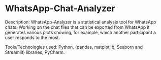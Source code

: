 # WhatsApp-Chat-Analyzer
Description: WhatsApp-Analyzer is a statistical analysis tool for WhatsApp chats. Working on the chat files that can be exported from WhatsApp it generates various plots showing, for example, which another participant a user responds to the most.

Tools/Technologies used: Python, (pandas, matplotlib, Seaborn and Streamlit) libraries, PyCharm.
